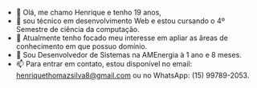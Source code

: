 - 👋 Olá, me chamo Henrique e tenho 19 anos,
- 👀 sou técnico em desenvolvimento Web e estou cursando o 4º Semestre de ciência da computação.
- 🌱 Atualmente tenho focado meu interesse em apliar as âreas de conhecimento em que possuo domínio.
- 💞️ Sou Desenvolvedor de Sistemas na AMEnergia à 1 ano e 8 meses.
- 📫 Para entrar em contato, estou disponível no email: henriquethomazsilva8@gmail.com ou no WhatsApp: (15) 99789-2053.
